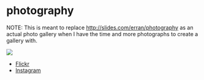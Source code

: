 photography
===========

NOTE: This is meant to replace http://slides.com/erran/photography as an actual photo gallery when I have the time and more photographs to create a gallery with.

![](https://cloud.githubusercontent.com/assets/1694055/2897951/74ddd04c-d58f-11e3-97b5-47758576fc89.jpeg)

* [Flickr](https://www.flickr.com/photos/errancarey)
* [Instagram](http://instagram.com/errancarey)
